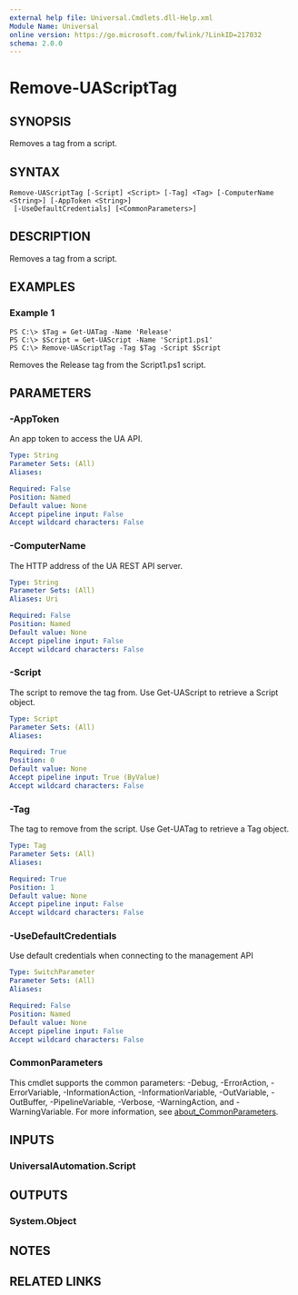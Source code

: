 ```yaml
---
external help file: Universal.Cmdlets.dll-Help.xml
Module Name: Universal
online version: https://go.microsoft.com/fwlink/?LinkID=217032
schema: 2.0.0
---
```


# Remove-UAScriptTag

## SYNOPSIS
Removes a tag from a script.

## SYNTAX

```
Remove-UAScriptTag [-Script] <Script> [-Tag] <Tag> [-ComputerName <String>] [-AppToken <String>]
 [-UseDefaultCredentials] [<CommonParameters>]
```

## DESCRIPTION
Removes a tag from a script.

## EXAMPLES

### Example 1
```
PS C:\> $Tag = Get-UATag -Name 'Release'
PS C:\> $Script = Get-UAScript -Name 'Script1.ps1'
PS C:\> Remove-UAScriptTag -Tag $Tag -Script $Script
```

Removes the Release tag from the Script1.ps1 script.

## PARAMETERS

### -AppToken
An app token to access the UA API.

```yaml
Type: String
Parameter Sets: (All)
Aliases:

Required: False
Position: Named
Default value: None
Accept pipeline input: False
Accept wildcard characters: False
```

### -ComputerName
The HTTP address of the UA REST API server.

```yaml
Type: String
Parameter Sets: (All)
Aliases: Uri

Required: False
Position: Named
Default value: None
Accept pipeline input: False
Accept wildcard characters: False
```

### -Script
The script to remove the tag from.
Use Get-UAScript to retrieve a Script object.

```yaml
Type: Script
Parameter Sets: (All)
Aliases:

Required: True
Position: 0
Default value: None
Accept pipeline input: True (ByValue)
Accept wildcard characters: False
```

### -Tag
The tag to remove from the script.
Use Get-UATag to retrieve a Tag object.

```yaml
Type: Tag
Parameter Sets: (All)
Aliases:

Required: True
Position: 1
Default value: None
Accept pipeline input: False
Accept wildcard characters: False
```

### -UseDefaultCredentials
Use default credentials when connecting to the management API

```yaml
Type: SwitchParameter
Parameter Sets: (All)
Aliases:

Required: False
Position: Named
Default value: None
Accept pipeline input: False
Accept wildcard characters: False
```

### CommonParameters
This cmdlet supports the common parameters: -Debug, -ErrorAction, -ErrorVariable, -InformationAction, -InformationVariable, -OutVariable, -OutBuffer, -PipelineVariable, -Verbose, -WarningAction, and -WarningVariable. For more information, see [about_CommonParameters](http://go.microsoft.com/fwlink/?LinkID=113216).

## INPUTS

### UniversalAutomation.Script
## OUTPUTS

### System.Object
## NOTES

## RELATED LINKS
